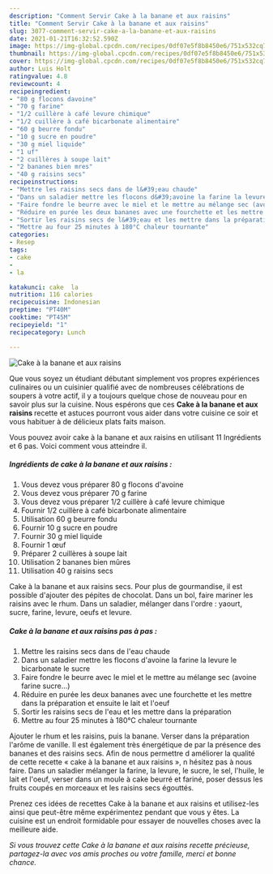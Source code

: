 ```yaml
---
description: "Comment Servir Cake à la banane et aux raisins"
title: "Comment Servir Cake à la banane et aux raisins"
slug: 3077-comment-servir-cake-a-la-banane-et-aux-raisins
date: 2021-01-21T16:32:52.590Z
image: https://img-global.cpcdn.com/recipes/0df07e5f8b8450e6/751x532cq70/cake-a-la-banane-et-aux-raisins-photo-principale-de-la-recette.jpg
thumbnail: https://img-global.cpcdn.com/recipes/0df07e5f8b8450e6/751x532cq70/cake-a-la-banane-et-aux-raisins-photo-principale-de-la-recette.jpg
cover: https://img-global.cpcdn.com/recipes/0df07e5f8b8450e6/751x532cq70/cake-a-la-banane-et-aux-raisins-photo-principale-de-la-recette.jpg
author: Luis Holt
ratingvalue: 4.8
reviewcount: 4
recipeingredient:
- "80 g flocons davoine"
- "70 g farine"
- "1/2 cuillère à café levure chimique"
- "1/2 cuillère à café bicarbonate alimentaire"
- "60 g beurre fondu"
- "10 g sucre en poudre"
- "30 g miel liquide"
- "1 uf"
- "2 cuillères à soupe lait"
- "2 bananes bien mres"
- "40 g raisins secs"
recipeinstructions:
- "Mettre les raisins secs dans de l&#39;eau chaude"
- "Dans un saladier mettre les flocons d&#39;avoine la farine la levure le bicarbonate le sucre"
- "Faire fondre le beurre avec le miel et le mettre au mélange sec (avoine farine sucre...)"
- "Réduire en purée les deux bananes avec une fourchette et les mettre dans la préparation et ensuite le lait et l&#39;oeuf"
- "Sortir les raisins secs de l&#39;eau et les mettre dans la préparation"
- "Mettre au four 25 minutes à 180°C chaleur tournante"
categories:
- Resep
tags:
- cake
- 
- la

katakunci: cake  la 
nutrition: 116 calories
recipecuisine: Indonesian
preptime: "PT40M"
cooktime: "PT45M"
recipeyield: "1"
recipecategory: Lunch

---
```



![Cake à la banane et aux raisins](https://img-global.cpcdn.com/recipes/0df07e5f8b8450e6/751x532cq70/cake-a-la-banane-et-aux-raisins-photo-principale-de-la-recette.jpg)

Que vous soyez un étudiant débutant simplement vos propres expériences culinaires ou un cuisinier qualifié avec de nombreuses célébrations de soupers à votre actif, il y a toujours quelque chose de nouveau pour en savoir plus sur la cuisine. Nous espérons que ces <strong> Cake à la banane et aux raisins </strong> recette et astuces pourront vous aider dans votre cuisine ce soir et vous habituer à de délicieux plats faits maison.

<!--inarticleads1-->

Vous pouvez avoir cake à la banane et aux raisins en utilisant 11 Ingrédients et 6 pas. Voici comment vous atteindre il.

##### Ingrédients de cake à la banane et aux raisins :

1. Vous devez vous préparer 80 g flocons d&#39;avoine
1. Vous devez vous préparer 70 g farine
1. Vous devez vous préparer 1/2 cuillère à café levure chimique
1. Fournir 1/2 cuillère à café bicarbonate alimentaire
1. Utilisation 60 g beurre fondu
1. Fournir 10 g sucre en poudre
1. Fournir 30 g miel liquide
1. Fournir 1 œuf
1. Préparer 2 cuillères à soupe lait
1. Utilisation 2 bananes bien mûres
1. Utilisation 40 g raisins secs


Cake à la banane et aux raisins secs. Pour plus de gourmandise, il est possible d&#39;ajouter des pépites de chocolat. Dans un bol, faire mariner les raisins avec le rhum. Dans un saladier, mélanger dans l&#39;ordre : yaourt, sucre, farine, levure, oeufs et levure. 

<!--inarticleads2-->

##### Cake à la banane et aux raisins pas à pas :

1. Mettre les raisins secs dans de l&#39;eau chaude
1. Dans un saladier mettre les flocons d&#39;avoine la farine la levure le bicarbonate le sucre
1. Faire fondre le beurre avec le miel et le mettre au mélange sec (avoine farine sucre...)
1. Réduire en purée les deux bananes avec une fourchette et les mettre dans la préparation et ensuite le lait et l&#39;oeuf
1. Sortir les raisins secs de l&#39;eau et les mettre dans la préparation
1. Mettre au four 25 minutes à 180°C chaleur tournante


Ajouter le rhum et les raisins, puis la banane. Verser dans la préparation l&#39;arôme de vanille. Il est également très énergétique de par la présence des bananes et des raisins secs. Afin de nous permettre d améliorer la qualité de cette recette « cake à la banane et aux raisins », n hésitez pas à nous faire. Dans un saladier mélanger la farine, la levure, le sucre, le sel, l&#39;huile, le lait et l&#39;oeuf, verser dans un moule à cake beurré et fariné, poser dessus les fruits coupés en morceaux et les raisins secs égouttés. 

<!--inarticleads1-->

<p>
Prenez ces idées de recettes Cake à la banane et aux raisins et utilisez-les ainsi que peut-être même expérimentez pendant que vous y êtes. La cuisine est un endroit formidable pour essayer de nouvelles choses avec la meilleure aide.
</p>

<p>
<i>Si vous trouvez cette Cake à la banane et aux raisins recette précieuse, partagez-la avec vos amis proches ou votre famille, merci et bonne chance.</i>
</p>
